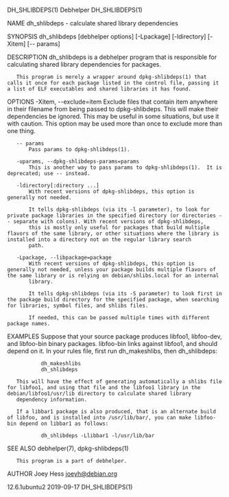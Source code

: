DH_SHLIBDEPS(1)                                                                                   Debhelper                                                                                   DH_SHLIBDEPS(1)

NAME
       dh_shlibdeps - calculate shared library dependencies

SYNOPSIS
       dh_shlibdeps [debhelper options] [-Lpackage] [-ldirectory] [-Xitem] [-- params]

DESCRIPTION
       dh_shlibdeps is a debhelper program that is responsible for calculating shared library dependencies for packages.

       This program is merely a wrapper around dpkg-shlibdeps(1) that calls it once for each package listed in the control file, passing it a list of ELF executables and shared libraries it has found.

OPTIONS
       -Xitem, --exclude=item
           Exclude files that contain item anywhere in their filename from being passed to dpkg-shlibdeps. This will make their dependencies be ignored.  This may be useful in some situations, but use it
           with caution. This option may be used more than once to exclude more than one thing.

       -- params
           Pass params to dpkg-shlibdeps(1).

       -uparams, --dpkg-shlibdeps-params=params
           This is another way to pass params to dpkg-shlibdeps(1).  It is deprecated; use -- instead.

       -ldirectory[:directory ...]
           With recent versions of dpkg-shlibdeps, this option is generally not needed.

           It tells dpkg-shlibdeps (via its -l parameter), to look for private package libraries in the specified directory (or directories -- separate with colons). With recent versions of dpkg-shlibdeps,
           this is mostly only useful for packages that build multiple flavors of the same library, or other situations where the library is installed into a directory not on the regular library search
           path.

       -Lpackage, --libpackage=package
           With recent versions of dpkg-shlibdeps, this option is generally not needed, unless your package builds multiple flavors of the same library or is relying on debian/shlibs.local for an internal
           library.

           It tells dpkg-shlibdeps (via its -S parameter) to look first in the package build directory for the specified package, when searching for libraries, symbol files, and shlibs files.

           If needed, this can be passed multiple times with different package names.

EXAMPLES
       Suppose that your source package produces libfoo1, libfoo-dev, and libfoo-bin binary packages. libfoo-bin links against libfoo1, and should depend on it. In your rules file, first run dh_makeshlibs,
       then dh_shlibdeps:

               dh_makeshlibs
               dh_shlibdeps

       This will have the effect of generating automatically a shlibs file for libfoo1, and using that file and the libfoo1 library in the debian/libfoo1/usr/lib directory to calculate shared library
       dependency information.

       If a libbar1 package is also produced, that is an alternate build of libfoo, and is installed into /usr/lib/bar/, you can make libfoo-bin depend on libbar1 as follows:

               dh_shlibdeps -Llibbar1 -l/usr/lib/bar

SEE ALSO
       debhelper(7), dpkg-shlibdeps(1)

       This program is a part of debhelper.

AUTHOR
       Joey Hess <joeyh@debian.org>

12.6.1ubuntu2                                                                                     2019-09-17                                                                                  DH_SHLIBDEPS(1)

